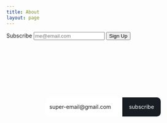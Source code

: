 ```yaml
---
title: About
layout: page
---
```


<form
  action="https://buttondown.com/api/emails/embed-subscribe/TacticsJournal"
  method="post"
  target="popupwindow"
  onsubmit="window.open('https://buttondown.com/TacticsJournal', 'popupwindow')"
  class="embeddable-buttondown-form"
>
  <label for="bd-email">Subscribe</label>
  <input type="email" name="email" id="bd-email" placeholder="me@email.com"/>
  <input type="submit" value="Sign Up" />


<div class="signup-container">
  <div class="login_bar">
    <span class="login" id="bd-email">super-email@gmail.com</span>
    <span class="subscribe_button" onclick="subscribeOnClick()">subscribe</span>
    <span class="subscribing"></span>
    <span class="thanks"> Check your email to confirm your subscription.</span>
  </div>
</div>

<style>
@import url(https://fonts.googleapis.com/css?family=Lato:400,700);

.signup-container {	
	width: 300px;
	height: 300px;
	margin: auto;
}

.login_bar {
	width: 300px;
	height: 50px;
	background: white;
	border-radius: 10px;
	top: 50%;
	position: relative;
  z-index: 1;
	overflow: hidden;
}

.login {
	background: transparent;
	position: absolute;
	height: 100%;
	width: 190px;
	padding-left: 10px;
	text-align: left;
	line-height: 50px;
	vertical-align: middle;
	z-index: 10;
	-webkit-transition: transform 0.2s ease-in-out 0s;
	   -moz-transition: transform 0.2s ease-in-out 0s;
	     -o-transition: transform 0.2s ease-in-out 0s;
	        transition: transform 0.2s ease-in-out 0s;
}

.login_active {
	-webkit-transform: translateX(300px);
	   -moz-transform: translateX(300px);
	    -ms-transform: translateX(300px);
	     -o-transform: translateX(300px);
	        transform: translateX(300px);
}

.subscribe_button:hover{
	background-color: #222A33;
	cursor:pointer;
}

.subscribe_button {
	background: #171D23;
	position: absolute;
	top: -50px;
	left: 200px;
	border-top-right-radius: 10px;
	border-bottom-right-radius: 10px;
	height: 150px;
	width: 100px;
	text-align: center;
	line-height: 150px;
	vertical-align: middle;	
	color: white;
	-webkit-transition: transform 0.5s ease 0s;
	   -moz-transition: transform 0.5s ease 0s;
	     -o-transition: transform 0.5s ease 0s;
	        transition: transform 0.5s ease 0s;
}

.subscribe_button_active{
	-webkit-transform: translateY(50px);
	   -moz-transform: translateY(50px);
	    -ms-transform: translateY(50px);
	     -o-transform: translateY(50px);
	        transform: translateY(50px);
}

.subscribing{
	background: #CDD4DC;
	height: 100%;
	width: 300px;
	z-index: 5;
	position: absolute;
	left:-300px;
	display: inline-block;
	-webkit-transition: transform 1s ease 0s ;
	   -moz-transition: transform 1s ease 0s ;
	     -o-transition: transform 1s ease 0s ;
	        transition: transform 1s ease 0s ;
}

.subscribing_active {
	-webkit-transform: translateX(300px);
	   -moz-transform: translateX(300px);
	    -ms-transform: translateX(300px);
	     -o-transform: translateX(300px);
	        transform: translateX(300px);
}

.thanks{
	background: transparent;
	height: 100%;
	width: 300px;
	z-index: 5;
	text-align: left;
	line-height: 50px;
	vertical-align: middle;
	padding-left: 10px;
	position: absolute;
	top:50px;
	display: inline-block;
	-webkit-transition: transform 0.5s ease 0s ;
	   -moz-transition: transform 0.5s ease 0s ;
	     -o-transition: transform 0.5s ease 0s ;
	        transition: transform 0.5s ease 0s ;
}

.thanks_active {
	-webkit-transform: translateY(-50px);
	   -moz-transform: translateY(-50px);
	    -ms-transform: translateY(-50px);
	     -o-transform: translateY(-50px);
	        transform: translateY(-50px);
}
</style>

<script>
var subscribe_button = document.querySelector(".subscribe_button");

subscribe_button.addEventListener('click', function(){
	var subscribing = document.querySelector(".subscribing");
	var thanks = document.querySelector(".thanks");
	var login = document.querySelector(".login");

	subscribing.classList.add("subscribing_active");
	subscribe_button.classList.add("subscribe_button_active");
	setTimeout(function(){
		login.classList.add("login_active");
	}, 1200);
	setTimeout(function(){
		thanks.classList.add("thanks_active");
	}, 1400);

	setTimeout(function(){
		thanks.classList.remove("thanks_active");
		login.classList.remove("login_active");
		subscribing.classList.remove("subscribing_active");
		subscribe_button.classList.remove("subscribe_button_active");
	}, 4000);
});
</script>
